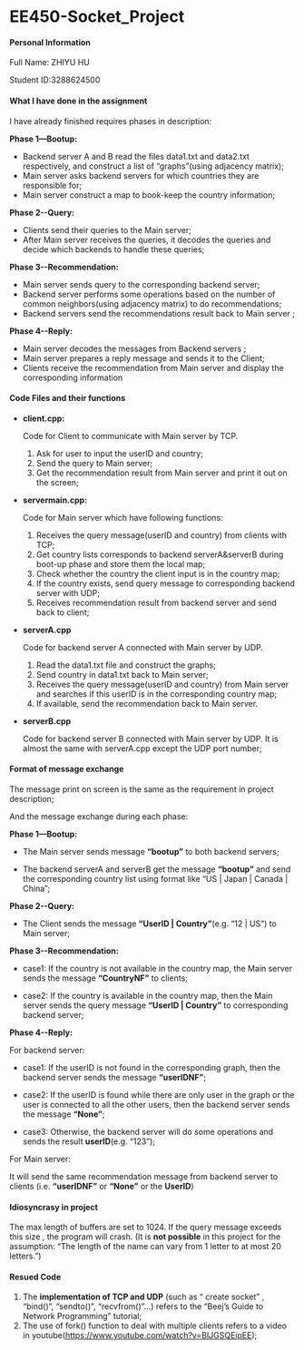# EE450-Socket_Project

#### Personal Information

Full Name: ZHIYU HU

Student ID:3288624500

#### What I have done in the assignment

I have already finished requires phases in description:

**Phase 1—Bootup:** 

- Backend server A and B read the files data1.txt and data2.txt respectively, and construct a list of “graphs”(using adjacency matrix);
- Main server asks backend servers for which countries they are responsible for;
- Main server construct a map to book-keep the country information;

**Phase 2--Query:** 

- Clients send their queries to the Main server;
- After Main server receives the queries, it decodes the queries and decide which backends to handle these queries;

**Phase 3--Recommendation:** 

- Main server sends query to the corresponding backend server;
- Backend server performs some operations based on the number of common neighbors(using adjacency matrix) to  do recommendations;
- Backend servers send the recommendations result back to Main server ;

**Phase 4--Reply:** 

- Main server decodes the messages from Backend servers ;
- Main server prepares a reply message and sends it to the Client;
- Clients receive the recommendation from Main server and display the corresponding information

#### Code Files and their functions

- **client.cpp:** 

    Code for Client to communicate with Main server by TCP.  

    1. Ask for user to input the userID and country;
    2. Send the query to Main server;
    3. Get the recommendation result from Main server and print it out on the screen;

- **servermain.cpp:**

    Code for Main server which have following functions:
    1. Receives the query message(userID and country) from clients with TCP;
    2. Get country lists corresponds to  backend serverA&serverB during boot-up phase and store them the local map; 
    3. Check whether the country the client input is in the country map;
    4. If the country exists, send query message to  corresponding backend server with UDP;
    5. Receives  recommendation  result from backend server and send back to client;

- **serverA.cpp**

    Code for backend server A connected with Main server by UDP.

    1. Read the data1.txt file and construct the graphs;
    2. Send country in data1.txt back to Main server;
    3. Receives the query message(userID and country) from Main server and searches if this userID is in the corresponding  country map;
    4. If available,  send the recommendation  back to Main server.

- **serverB.cpp**

    Code for backend server B connected with Main server by UDP. It is almost the same with serverA.cpp except the UDP port number;

#### Format of message exchange

The message print on screen is the same as the requirement in project description;

And the message exchange during each phase:

**Phase 1—Bootup:** 

- The Main server sends message **“bootup”** to both backend servers;

- The backend serverA and serverB get the message **“bootup”** and send the corresponding country list using format like  “US | Japan | Canada | China”;

**Phase 2--Query:** 

- The Client sends the message **“UserID | Country”**(e.g. “12 | US”) to Main server;

**Phase 3--Recommendation:** 

- case1: If the country is not available in the country map, the Main server sends the message **“CountryNF”** to clients;

- case2: If the country is available in the country map, then the Main server sends the query message **“UserID | Country”** to corresponding backend server;

**Phase 4--Reply:** 

For backend server:

- case1: If the userID is not found in the corresponding graph, then the backend server sends the message **“userIDNF”**;

- case2: If the userID is found while there are only user in the graph or the user is connected to all the other users, then the backend server sends the message **“None”**;

- case3: Otherwise, the backend server will do some operations and sends the result **userID**(e.g. “123”);

For Main server:

   It will send the same recommendation message from backend server to clients (i.e. **“userIDNF”** or **“None”** or the **UserID**)

#### Idiosyncrasy in project

The max length of buffers are set to 1024. If the query message exceeds this size , the program will crash. (It is **not possible** in this project for the assumption: “The length of the name can vary from 1 letter to at most 20 letters.”)

#### Resued Code

1. The **implementation of TCP and UDP** (such as  “ create socket” , “bind()”, “sendto()”, “recvfrom()”…)  refers to the “Beej’s Guide to Network Programming” tutorial;
2. The use of  fork() function to deal with multiple clients refers to a video in youtube(https://www.youtube.com/watch?v=BIJGSQEipEE);

